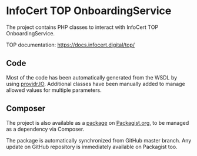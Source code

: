 # InfoCert TOP OnboardingService

The project contains PHP classes to interact with InfoCert TOP OnboardingService.

TOP documentation: https://docs.infocert.digital/top/

## Code
Most of the code has been automatically generated from the WSDL by using [providr.IO](https://providr.io/).
Additional classes have been manually added to manage allowed values for multiple parameters.

## Composer
The project is also available as a [package](https://packagist.org/packages/infocert/top-onboardingservice) on [Packagist.org](https://packagist.org/), to be managed as a dependency via Composer.

The package is automatically synchronized from GitHub master branch. Any update on GitHub repository is immediately available on Packagist too.
